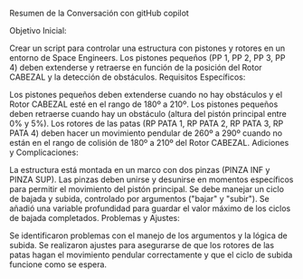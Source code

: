 Resumen de la Conversación con gitHub copilot

Objetivo Inicial:

Crear un script para controlar una estructura con pistones y rotores en un entorno de Space Engineers.
Los pistones pequeños (PP 1, PP 2, PP 3, PP 4) deben extenderse y retraerse en función de la posición del Rotor CABEZAL y la detección de obstáculos.
Requisitos Específicos:

Los pistones pequeños deben extenderse cuando no hay obstáculos y el Rotor CABEZAL esté en el rango de 180º a 210º.
Los pistones pequeños deben retraerse cuando hay un obstáculo (altura del pistón principal entre 0% y 5%).
Los rotores de las patas (RP PATA 1, RP PATA 2, RP PATA 3, RP PATA 4) deben hacer un movimiento pendular de 260º a 290º cuando no están en el rango de colisión de 180º a 210º del Rotor CABEZAL.
Adiciones y Complicaciones:

La estructura está montada en un marco con dos pinzas (PINZA INF y PINZA SUP).
Las pinzas deben unirse y desunirse en momentos específicos para permitir el movimiento del pistón principal.
Se debe manejar un ciclo de bajada y subida, controlado por argumentos ("bajar" y "subir").
Se añadió una variable profundidad para guardar el valor máximo de los ciclos de bajada completados.
Problemas y Ajustes:

Se identificaron problemas con el manejo de los argumentos y la lógica de subida.
Se realizaron ajustes para asegurarse de que los rotores de las patas hagan el movimiento pendular correctamente y que el ciclo de subida funcione como se espera.
